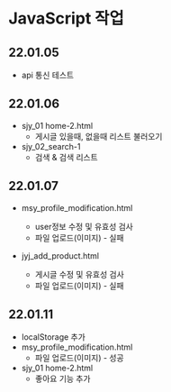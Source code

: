 # JavaScript 작업
## 22.01.05 
- api 통신 테스트

## 22.01.06 
- sjy_01 home-2.html
    -  게시글 있을때, 없을때 리스트 불러오기
- sjy_02_search-1
    - 검색 & 검색 리스트


## 22.01.07
- msy_profile_modification.html
    - user정보 수정 및 유효성 검사
    - 파일 업로드(이미지) - 실패

- jyj_add_product.html
    - 게시글 수정 및 유효성 검사
    - 파일 업로드(이미지) - 실패

## 22.01.11
- localStorage 추가
- msy_profile_modification.html
    - 파일 업로드(이미지) - 성공
- sjy_01 home-2.html
    - 좋아요 기능 추가